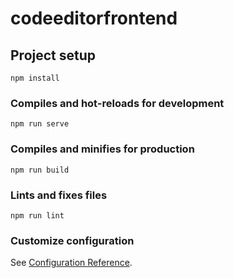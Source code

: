 # codeeditorfrontend

## Project setup

```
npm install
```

### Compiles and hot-reloads for development

```
npm run serve
```

### Compiles and minifies for production

```
npm run build
```

### Lints and fixes files

```
npm run lint
```

<!-- git rm src/.env --cached  -->

### Customize configuration

See [Configuration Reference](https://cli.vuejs.org/config/).
